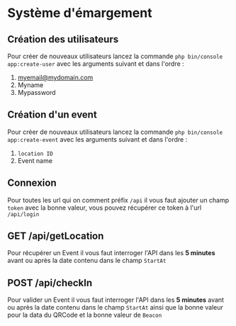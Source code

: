 # Système d'émargement

## Création des utilisateurs 

Pour créer de nouveaux utilisateurs lancez la commande `php bin/console app:create-user` avec les arguments suivant et dans l'ordre :

 1. myemail@mydomain.com
 2. Myname
 3. Mypassword

## Création d'un event

Pour créer de nouveaux utilisateurs lancez la commande `php bin/console app:create-event` avec les arguments suivant et dans l'ordre :

 1. `location ID`
 2. Event name

## Connexion
Pour toutes les url qui on comment préfix `/api` il vous faut ajouter un champ `token` avec la bonne valeur, vous pouvez récupérer ce token à l'url `/api/login` 


## GET /api/getLocation

Pour récupérer un Event il vous faut interroger l'API dans les **5 minutes** avant ou après la date contenu dans le champ `StartAt`

## POST /api/checkIn

Pour valider un Event il vous faut interroger l'API dans les **5 minutes** avant ou après la date contenu dans le champ `StartAt` ainsi que la bonne valeur pour la data du QRCode et la bonne valeur de `Beacon`
